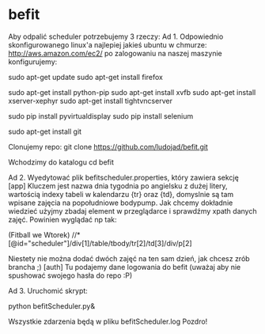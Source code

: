 # befit
Aby odpalić scheduler potrzebujemy 3 rzeczy:
Ad 1. Odpowiednio skonfigurowanego linux'a najlepiej jakieś ubuntu w chmurze: http://aws.amazon.com/ec2/
po zalogowaniu na naszej maszynie konfigurujemy:

  sudo apt-get update
  sudo apt-get install firefox

  sudo apt-get install python-pip
  sudo apt-get install xvfb
  sudo apt-get install xserver-xephyr
  sudo apt-get install tightvncserver

  sudo pip install pyvirtualdisplay
  sudo pip install selenium

  sudo apt-get install git

Clonujemy repo: 
  git clone https://github.com/ludojad/befit.git

Wchodzimy do katalogu
  cd befit

Ad 2. Wyedytować plik befitscheduler.properties, który zawiera sekcję
[app]
Kluczem jest nazwa dnia tygodnia po angielsku z dużej litery, wartością indexy tabeli w kalendarzu {tr} oraz {td}, domyslnie są tam wpisane zajęcia na popołudniowe bodypump. Jak chcemy dokładnie wiedzieć użyjmy zbadaj element w przeglądarce i sprawdźmy xpath danych zajęć. Powinien wyglądać np tak:

(Fitball we Wtorek)
  //*[@id="scheduler"]/div[1]/table/tbody/tr[2]/td[3]/div/p[2]

Niestety nie można dodać dwóch zajęć na ten sam dzień, jak chcesz zrób brancha ;)
[auth]
Tu podajemy dane logowania do befit (uważaj aby nie spushować swojego hasła do repo :P)

Ad 3. Uruchomić skrypt:

  python befitScheduler.py&

Wszystkie zdarzenia będą w pliku befitScheduler.log
Pozdro!
